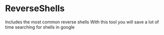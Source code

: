 # ReverseShells

Includes the most common reverse shells
With this tool you will save a lot of time searching for shells in google
